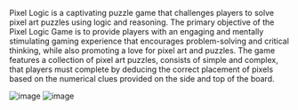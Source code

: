 Pixel Logic is a captivating puzzle game that challenges players to solve pixel art puzzles using logic and reasoning. 
The primary objective of the Pixel Logic Game is to provide players with an engaging and mentally stimulating gaming experience that encourages problem-solving and critical thinking, while also promoting a love for pixel art and puzzles.
The game features a collection of pixel art puzzles, consists of simple and complex, that players must complete by deducing the correct placement of pixels based on the numerical clues provided on the side and top of the board.

![image](https://github.com/Bimsarasmp/Pixel_logic_GAME-Python/assets/139919035/095e1d8c-0468-4667-bec6-88c39ab112f0)
![image](https://github.com/Bimsarasmp/Pixel_logic_GAME-Python/assets/139919035/c66b3c0c-555a-47cd-a6c6-73d8826d5925)
